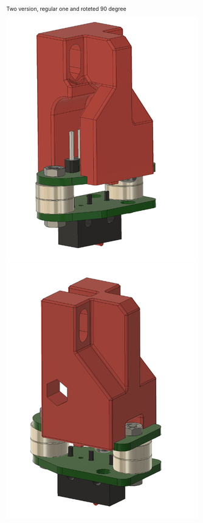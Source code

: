 
Two version, regular one and roteted 90 degree


![PIC](../Images/PIC3.png)
![PIC](../Images/PIC4.png)
